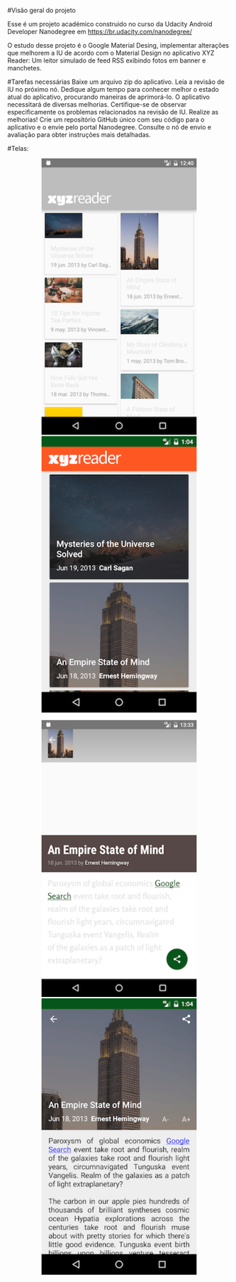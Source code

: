 #Visão geral do projeto

Esse é um projeto académico construido no curso da Udacity Android Developer Nanodegree em https://br.udacity.com/nanodegree/

O estudo desse projeto é o Google Material Desing, implementar alterações que melhorem a IU de acordo com o Material Design no aplicativo XYZ Reader: Um leitor simulado de feed RSS exibindo fotos em banner e manchetes.

#Tarefas necessárias
Baixe um arquivo zip do aplicativo.
Leia a revisão de IU no próximo nó.
Dedique algum tempo para conhecer melhor o estado atual do aplicativo, procurando maneiras de aprimorá-lo. O aplicativo necessitará de diversas melhorias. Certifique-se de observar especificamente os problemas relacionados na revisão de IU.
Realize as melhorias!
Crie um repositório GitHub único com seu código para o aplicativo e o envie pelo portal Nanodegree. Consulte o nó de envio e avaliação para obter instruções mais detalhadas.

#Telas:
<p align="center">
  <img src="https://raw.githubusercontent.com/brolam/xyzreader/master/docs/images/xyz_main_init_version.png" width="350"/>
  <img src="https://raw.githubusercontent.com/brolam/xyzreader/master/docs/images/xyz_main_new_version.png" width="350"/>
</p>
<p align="center">
  <img src="https://raw.githubusercontent.com/brolam/xyzreader/master/docs/images/xyz_detail_init_version.png" width="350"/>
  <img src="https://raw.githubusercontent.com/brolam/xyzreader/master/docs/images/xyz_detail_new_version.png" width="350"/>
</p>
